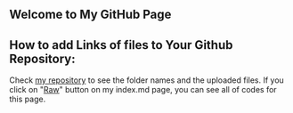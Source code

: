 ## Welcome to My GitHub Page 

## How to add Links of files to Your Github Repository:

Check [my repository](https://github.com/BU-IE-360/spring22-ilaydacelenkk) to see the folder names and the uploaded files. If you click on "[Raw](https://raw.githubusercontent.com/BU-IE-360/spring22-ilaydacelenkk/gh-pages/index.md)" button on my index.md page, you can see all of codes for this page. 



